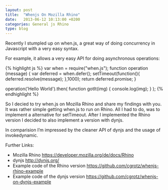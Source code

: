 ```yaml
---
layout: post
title:  "Whenjs On Mozilla Rhino"
date:   2013-06-12 10:13:00 +0200
categories: General js Rhino
type: blog
---
```

Recently I stumpled up on when.js, a great way of doing concurrency in Javascript with a very easy syntax.

For example, it allows a very easy API for doing asynchronous operations:

{% highlight js %}
var when = require("when.js");
function operation (message) {
      var deferred = when.defer();
      setTimeout(function(){
            deferred.resolve(message);
      },1000);
      return deferred.promise;
}

operation('Hello World').then(
  function gotIt(img) {
        console.log(img);
  }
);
{% endhighlight %}

So I decied to try when.js on Mozilla Rhino and share my findings with you. It was rather simple getting when.js to run on Rhino. All I had to do, was to implement a alternative for setTimeout. After I implemented the Rhino version I decided to also implement a version with dynjs.

In comparision I’m impressed by the cleaner API of dynjs and the usage of invokedynamic.

Further Links: 
* Mozilla Rhino https://developer.mozilla.org/de/docs/Rhino 
* dynjs http://dynjs.org/ 
* Example code of the Rhino version https://github.com/cgrotz/whenjs-rhino-example 
* Example code of the dynjs version https://github.com/cgrotz/whenjs-on-dynjs-example
